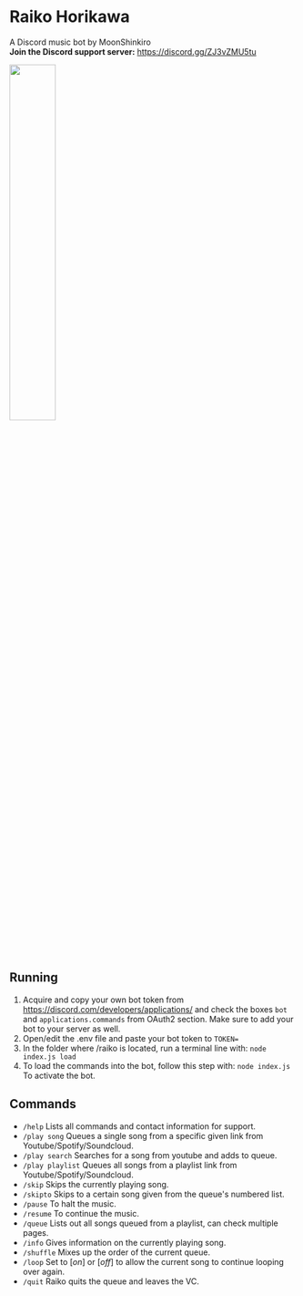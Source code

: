 # Raiko Horikawa
A Discord music bot by MoonShinkiro  
**Join the Discord support server:** https://discord.gg/ZJ3vZMU5tu


<img src=https://images-ext-2.discordapp.net/external/ecljwsepdx9V8XP2IRcm3GJBCtKx8ZIn-2NVeX9ejdU/https/cdn.donmai.us/original/25/11/2511521e84fac34aa8ed8008d9c642f1.png width=40% height=40%>


## Running
1. Acquire and copy your own bot token from https://discord.com/developers/applications/ and check the boxes ```bot``` and ```applications.commands``` from OAuth2 section. Make sure to add your bot to your server as well.
2. Open/edit the .env file and paste your bot token to ```TOKEN=```
3. In the folder where /raiko is located, run a terminal line with: ```node index.js load```
4. To load the commands into the bot, follow this step with: ```node index.js``` To activate the bot.

## Commands
- ```/help``` Lists all commands and contact information for support.
- ```/play song``` Queues a single song from a specific given link from Youtube/Spotify/Soundcloud.
- ```/play search``` Searches for a song from youtube and adds to queue.
- ```/play playlist``` Queues all songs from a playlist link from Youtube/Spotify/Soundcloud.
- ```/skip``` Skips the currently playing song.
- ```/skipto``` Skips to a certain song given from the queue's numbered list.
- ```/pause``` To halt the music.
- ```/resume``` To continue the music.
- ```/queue``` Lists out all songs queued from a playlist, can check multiple pages.
- ```/info``` Gives information on the currently playing song.
- ```/shuffle``` Mixes up the order of the current queue.
- ```/loop``` Set to [*on*] or [*off*] to allow the current song to continue looping over again.
- ```/quit``` Raiko quits the queue and leaves the VC.
